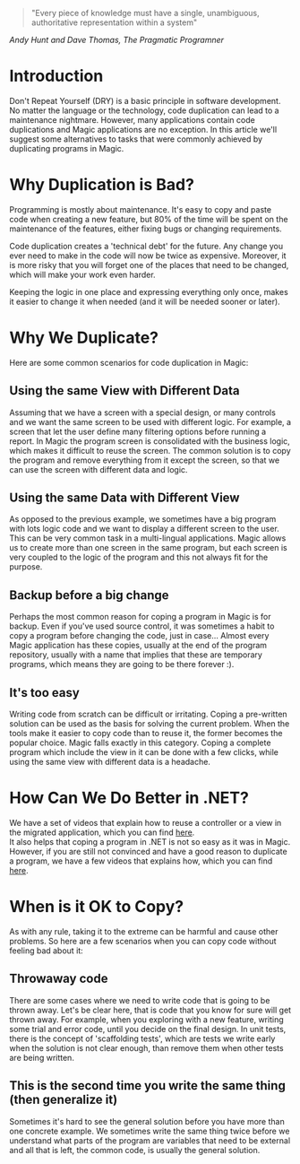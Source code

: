 ﻿
>"Every piece of knowledge must have a single, unambiguous, authoritative representation within a system"

*Andy Hunt and Dave Thomas, The Pragmatic Programner*

# Introduction
Don't Repeat Yourself (DRY) is a basic principle in software development. No matter the language or the technology, code duplication can lead to a maintenance nightmare.
However, many applications contain code duplications and Magic applications are no exception.
In this article we'll suggest some alternatives to tasks that were commonly achieved by duplicating programs in Magic.

# Why Duplication is Bad?
Programming is mostly about maintenance. It's easy to copy and paste code when creating a new feature, but 80% of the time will be spent on the maintenance of the features, either fixing bugs or changing requirements.

Code duplication creates a 'technical debt' for the future. Any change you ever need to make in the code will now be twice as expensive. Moreover, it is more risky that you will forget one of the places that need to be changed, which will make your work even harder.

Keeping the logic in one place and expressing everything only once, makes it easier to change it when needed (and it will be needed sooner or later).


# Why We Duplicate?
Here are some common scenarios for code duplication in Magic:
  ## Using the same View with Different Data
Assuming that we have a screen with a special design, or many controls and we want the same screen to be used with different logic.
For example, a screen that let the user define many filtering options before running a report. In Magic the program screen is consolidated with the business logic, which makes it difficult to reuse the screen.
The common solution is to copy the program and remove everything from it except the screen, so that we can use the screen with different data and logic.
  ## Using the same Data with Different View  
As opposed to the previous example, we sometimes have a big program with lots logic code and we want to display a different screen to the user.
This can be very common task in a multi-lingual applications. Magic allows us to create more than one screen in the same program, but each screen is very coupled to the logic of the program and this not always fit for the purpose.
  ## Backup before a big change
Perhaps the most common reason for coping a program in Magic is for backup. Even if you've used source control, it was sometimes a habit to copy a program before changing the code, just in case...
Almost every Magic application has these copies, usually at the end of the program repository, usually with a name that implies that these are temporary programs, which means they are going to be there forever :).

  ## It's too easy 
Writing code from scratch can be difficult or irritating. Coping a pre-written solution can be used as the basis for solving the current problem.
When the tools make it easier to copy code than to reuse it, the former becomes the popular choice. Magic falls exactly in this category. Coping a complete program which include the view in it can be done with a few clicks, while using the same view with different data is a headache.

# How Can We Do Better in .NET?
We have a set of videos that explain how to reuse a controller or a view in the migrated application, which you can find [here](http://doc.fireflymigration.com/creating-reusable-views-and-controllers.html).  
It also helps that coping a program in .NET is not so easy as it was in Magic. However, if you are still not convinced and have a good reason to duplicate a program, we have a few videos that explains how, which you can find [here](http://doc.fireflymigration.com/duplicating-controllers.html).


# When is it OK to Copy?
As with any rule, taking it to the extreme can be harmful and cause other problems. So here are a few scenarios when you can copy code without feeling bad about it:
## Throwaway code
There are some cases where we need to write code that is going to be thrown away. Let's be clear here, that is code that you know for sure will get thrown away.
For example, when you exploring with a new feature, writing some trial and error code, until you decide on the final design.
 In unit tests, there is the concept of 'scaffolding tests', which are tests we write early when the solution is not clear enough, than remove them when other tests are being written.

## This is the second time you write the same thing (then generalize it)
Sometimes it's hard to see the general solution before you have more than one concrete example.
We sometimes write the same thing twice before we understand what parts of the program are variables that need to be external and all that is left, the common code, is usually the general solution.
